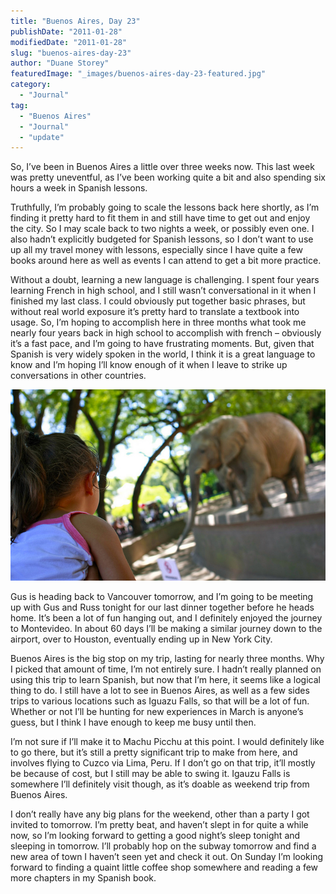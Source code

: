 ```yaml
---
title: "Buenos Aires, Day 23"
publishDate: "2011-01-28"
modifiedDate: "2011-01-28"
slug: "buenos-aires-day-23"
author: "Duane Storey"
featuredImage: "_images/buenos-aires-day-23-featured.jpg"
category:
  - "Journal"
tag:
  - "Buenos Aires"
  - "Journal"
  - "update"
---
```


So, I’ve been in Buenos Aires a little over three weeks now. This last week was pretty uneventful, as I’ve been working quite a bit and also spending six hours a week in Spanish lessons.

Truthfully, I’m probably going to scale the lessons back here shortly, as I’m finding it pretty hard to fit them in and still have time to get out and enjoy the city. So I may scale back to two nights a week, or possibly even one. I also hadn’t explicitly budgeted for Spanish lessons, so I don’t want to use up all my travel money with lessons, especially since I have quite a few books around here as well as events I can attend to get a bit more practice.

Without a doubt, learning a new language is challenging. I spent four years learning French in high school, and I still wasn’t conversational in it when I finished my last class. I could obviously put together basic phrases, but without real world exposure it’s pretty hard to translate a textbook into usage. So, I’m hoping to accomplish here in three months what took me nearly four years back in high school to accomplish with french – obviously it’s a fast pace, and I’m going to have frustrating moments. But, given that Spanish is very widely spoken in the world, I think it is a great language to know and I’m hoping I’ll know enough of it when I leave to strike up conversations in other countries.

[![](_images/buenos-aires-day-23-1.jpg "5381736928_b1885f1abb_z-2")](http://www.migratorynerd.com/wordpress/wp-content/uploads/2011/01/5381736928_b1885f1abb_z-2.jpg)

Gus is heading back to Vancouver tomorrow, and I’m going to be meeting up with Gus and Russ tonight for our last dinner together before he heads home. It’s been a lot of fun hanging out, and I definitely enjoyed the journey to Montevideo. In about 60 days I’ll be making a similar journey down to the airport, over to Houston, eventually ending up in New York City.

Buenos Aires is the big stop on my trip, lasting for nearly three months. Why I picked that amount of time, I’m not entirely sure. I hadn’t really planned on using this trip to learn Spanish, but now that I’m here, it seems like a logical thing to do. I still have a lot to see in Buenos Aires, as well as a few sides trips to various locations such as Iguazu Falls, so that will be a lot of fun. Whether or not I’ll be hunting for new experiences in March is anyone’s guess, but I think I have enough to keep me busy until then.

I’m not sure if I’ll make it to Machu Picchu at this point. I would definitely like to go there, but it’s still a pretty significant trip to make from here, and involves flying to Cuzco via Lima, Peru. If I don’t go on that trip, it’ll mostly be because of cost, but I still may be able to swing it. Igauzu Falls is somewhere I’ll definitely visit though, as it’s doable as weekend trip from Buenos Aires.

I don’t really have any big plans for the weekend, other than a party I got invited to tomorrow. I’m pretty beat, and haven’t slept in for quite a while now, so I’m looking forward to getting a good night’s sleep tonight and sleeping in tomorrow. I’ll probably hop on the subway tomorrow and find a new area of town I haven’t seen yet and check it out. On Sunday I’m looking forward to finding a quaint little coffee shop somewhere and reading a few more chapters in my Spanish book.